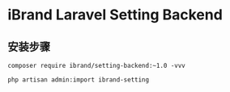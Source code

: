# iBrand Laravel Setting Backend

## 安装步骤

```
composer require ibrand/setting-backend:~1.0 -vvv
```

```
php artisan admin:import ibrand-setting
```
